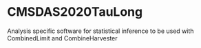 # CMSDAS2020TauLong
Analysis specific software for statistical inference to be used with CombinedLimit and CombineHarvester
